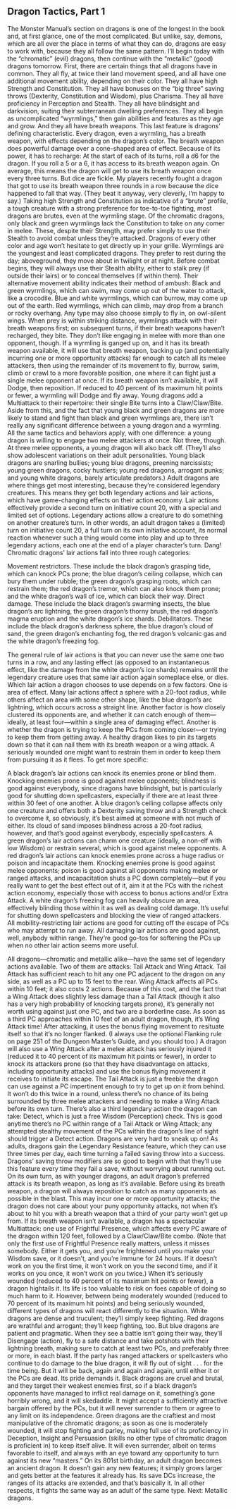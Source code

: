 ## Dragon Tactics, Part 1

The Monster Manual’s section on dragons is one of the longest in the book and, at first glance, one of the most complicated. But unlike, say, demons, which are all over the place in terms of what they can do, dragons are easy to work with, because they all follow the same pattern. I’ll begin today with the “chromatic” (evil) dragons, then continue with the “metallic” (good) dragons tomorrow.
First, there are certain things that all dragons have in common. They all fly, at twice their land movement speed, and all have one additional movement ability, depending on their color. They all have high Strength and Constitution. They all have bonuses on the “big three” saving throws (Dexterity, Constitution and Wisdom), plus Charisma. They all have proficiency in Perception and Stealth. They all have blindsight and darkvision, suiting their subterranean dwelling preferences. They all begin as uncomplicated “wyrmlings,” then gain abilities and features as they age and grow. And they all have breath weapons.
This last feature is dragons’ defining characteristic. Every dragon, even a wyrmling, has a breath weapon, with effects depending on the dragon’s color. The breath weapon does powerful damage over a cone-shaped area of effect. Because of its power, it has to recharge: At the start of each of its turns, roll a d6 for the dragon. If you roll a 5 or a 6, it has access to its breath weapon again. On average, this means the dragon will get to use its breath weapon once every three turns. But dice are fickle. My players recently fought a dragon that got to use its breath weapon three rounds in a row because the dice happened to fall that way. (They beat it anyway, very cleverly, I’m happy to say.)
Taking high Strength and Constitution as indicative of a “brute” profile, a tough creature with a strong preference for toe-to-toe fighting, most dragons are brutes, even at the wyrmling stage. Of the chromatic dragons, only black and green wyrmlings lack the Constitution to take on any comer in melee. These, despite their Strength, may prefer simply to use their Stealth to avoid combat unless they’re attacked. Dragons of every other color and age won’t hesitate to get directly up in your grille.
Wyrmlings are the youngest and least complicated dragons. They prefer to rest during the day; aboveground, they move about in twilight or at night. Before combat begins, they will always use their Stealth ability, either to stalk prey (if outside their lairs) or to conceal themselves (if within them). Their alternative movement ability indicates their method of ambush: Black and green wyrmlings, which can swim, may come up out of the water to attack, like a crocodile. Blue and white wyrmlings, which can burrow, may come up out of the earth. Red wyrmlings, which can climb, may drop from a branch or rocky overhang. Any type may also choose simply to fly in, on owl-silent wings.
When prey is within striking distance, wyrmlings attack with their breath weapons first; on subsequent turns, if their breath weapons haven’t recharged, they bite. They don’t like engaging in melee with more than one opponent, though. If a wyrmling is ganged up on, and it has its breath weapon available, it will use that breath weapon, backing up (and potentially incurring one or more opportunity attacks) far enough to catch all its melee attackers, then using the remainder of its movement to fly, burrow, swim, climb or crawl to a more favorable position, one where it can fight just a single melee opponent at once. If its breath weapon isn’t available, it will Dodge, then reposition. If reduced to 40 percent of its maximum hit points or fewer, a wyrmling will Dodge and fly away.
Young dragons add a Multiattack to their repertoire: their single Bite turns into a Claw/Claw/Bite. Aside from this, and the fact that young black and green dragons are more likely to stand and fight than black and green wyrmlings are, there isn’t really any significant difference between a young dragon and a wyrmling. All the same tactics and behaviors apply, with one difference: a young dragon is willing to engage two melee attackers at once. Not three, though. At three melee opponents, a young dragon will also back off. (They’ll also show adolescent variations on their adult personalities. Young black dragons are snarling bullies; young blue dragons, preening narcissists; young green dragons, cocky hustlers; young red dragons, arrogant punks; and young white dragons, barely articulate predators.)
Adult dragons are where things get most interesting, because they’re considered legendary creatures. This means they get both legendary actions and lair actions, which have game-changing effects on their action economy. Lair actions effectively provide a second turn on initiative count 20, with a special and limited set of options. Legendary actions allow a creature to do something on another creature’s turn. In other words, an adult dragon takes a (limited) turn on initiative count 20, a full turn on its own initiative account, its normal reaction whenever such a thing would come into play and up to three legendary actions, each one at the end of a player character’s turn. Dang!
Chromatic dragons’ lair actions fall into three rough categories:

Movement restrictors. These include the black dragon’s grasping tide, which can knock PCs prone; the blue dragon’s ceiling collapse, which can bury them under rubble; the green dragon’s grasping roots, which can restrain them; the red dragon’s tremor, which can also knock them prone; and the white dragon’s wall of ice, which can block their way.
Direct damage. These include the black dragon’s swarming insects, the blue dragon’s arc lightning, the green dragon’s thorny brush, the red dragon’s magma eruption and the white dragon’s ice shards.
Debilitators. These include the black dragon’s darkness sphere, the blue dragon’s cloud of sand, the green dragon’s enchanting fog, the red dragon’s volcanic gas and the white dragon’s freezing fog.

The general rule of lair actions is that you can never use the same one two turns in a row, and any lasting effect (as opposed to an instantaneous effect, like the damage from the white dragon’s ice shards) remains until the legendary creature uses that same lair action again someplace else, or dies.
Which lair action a dragon chooses to use depends on a few factors. One is area of effect. Many lair actions affect a sphere with a 20-foot radius, while others affect an area with some other shape, like the blue dragon’s arc lightning, which occurs across a straight line. Another factor is how closely clustered its opponents are, and whether it can catch enough of them—ideally, at least four—within a single area of damaging effect. Another is whether the dragon is trying to keep the PCs from coming closer—or trying to keep them from getting away. A healthy dragon likes to pin its targets down so that it can nail them with its breath weapon or a wing attack. A seriously wounded one might want to restrain them in order to keep them from pursuing it as it flees.
To get more specific:

A black dragon’s lair actions can knock its enemies prone or blind them. Knocking enemies prone is good against melee opponents; blindness is good against everybody, since dragons have blindsight, but is particularly good for shutting down spellcasters, especially if there are at least three within 30 feet of one another.
A blue dragon’s ceiling collapse affects only one creature and offers both a Dexterity saving throw and a Strength check to overcome it, so obviously, it’s best aimed at someone with not much of either. Its cloud of sand imposes blindness across a 20-foot radius, however, and that’s good against everybody, especially spellcasters.
A green dragon’s lair actions can charm one creature (ideally, a non-elf with low Wisdom) or restrain several, which is good against melee opponents.
A red dragon’s lair actions can knock enemies prone across a huge radius or poison and incapacitate them. Knocking enemies prone is good against melee opponents; poison is good against all opponents making melee or ranged attacks, and incapacitation shuts a PC down completely—but if you really want to get the best effect out of it, aim it at the PCs with the richest action economy, especially those with access to bonus actions and/or Extra Attack.
A white dragon’s freezing fog can heavily obscure an area, effectively blinding those within it as well as dealing cold damage. It’s useful for shutting down spellcasters and blocking the view of ranged attackers.
All mobility-restricting lair actions are good for cutting off the escape of PCs who may attempt to run away.
All damaging lair actions are good against, well, anybody within range. They’re good go-tos for softening the PCs up when no other lair action seems more useful.

All dragons—chromatic and metallic alike—have the same set of legendary actions available. Two of them are attacks: Tail Attack and Wing Attack. Tail Attack has sufficient reach to hit any one PC adjacent to the dragon on any side, as well as a PC up to 15 feet to the rear. Wing Attack affects all PCs within 10 feet; it also costs 2 actions.
Because of this cost, and the fact that a Wing Attack does slightly less damage than a Tail Attack (though it also has a very high probability of knocking targets prone), it’s generally not worth using against just one PC, and two are a borderline case. As soon as a third PC approaches within 10 feet of an adult dragon, though, it’s Wing Attack time! After attacking, it uses the bonus flying movement to resituate itself so that it’s no longer flanked. (I always use the optional Flanking rule on page 251 of the Dungeon Master’s Guide, and you should too.)
A dragon will also use a Wing Attack after a melee attack has seriously injured it (reduced it to 40 percent of its maximum hit points or fewer), in order to knock its attackers prone (so that they have disadvantage on attacks, including opportunity attacks) and use the bonus flying movement it receives to initiate its escape.
The Tail Attack is just a freebie the dragon can use against a PC impertinent enough to try to get up on it from behind. It won’t do this twice in a round, unless there’s no chance of its being surrounded by three melee attackers and needing to make a Wing Attack before its own turn.
There’s also a third legendary action the dragon can take: Detect, which is just a free Wisdom (Perception) check. This is good anytime there’s no PC within range of a Tail Attack or Wing Attack; any attempted stealthy movement of the PCs within the dragon’s line of sight should trigger a Detect action. Dragons are very hard to sneak up on!
As adults, dragons gain the Legendary Resistance feature, which they can use three times per day, each time turning a failed saving throw into a success. Dragons’ saving throw modifiers are so good to begin with that they’ll use this feature every time they fail a save, without worrying about running out.
On its own turn, as with younger dragons, an adult dragon’s preferred attack is its breath weapon, as long as it’s available. Before using its breath weapon, a dragon will always reposition to catch as many opponents as possible in the blast. This may incur one or more opportunity attacks; the dragon does not care about your puny opportunity attacks, not when it’s about to hit you with a breath weapon that a third of your party won’t get up from. If its breath weapon isn’t available, a dragon has a spectacular Multiattack: one use of Frightful Presence, which affects every PC aware of the dragon within 120 feet, followed by a Claw/Claw/Bite combo. (Note that only the first use of Frightful Presence really matters, unless it misses somebody. Either it gets you, and you’re frightened until you make your Wisdom save, or it doesn’t, and you’re immune for 24 hours. If it doesn’t work on you the first time, it won’t work on you the second time, and if it works on you once, it won’t work on you twice.)
When it’s seriously wounded (reduced to 40 percent of its maximum hit points or fewer), a dragon hightails it. Its life is too valuable to risk on foes capable of doing so much harm to it. However, between being moderately wounded (reduced to 70 percent of its maximum hit points) and being seriously wounded, different types of dragons will react differently to the situation. White dragons are dense and truculent; they’ll simply keep fighting. Red dragons are wrathful and arrogant; they’ll keep fighting, too.
But blue dragons are patient and pragmatic. When they see a battle isn’t going their way, they’ll Disengage (action), fly to a safe distance and take potshots with their lightning breath, making sure to catch at least two PCs, and preferably three or more, in each blast. If the party has ranged attackers or spellcasters who continue to do damage to the blue dragon, it will fly out of sight . . . for the time being. But it will be back, again and again and again, until either it or the PCs are dead. Its pride demands it.
Black dragons are cruel and brutal, and they target their weakest enemies first, so if a black dragon’s opponents have managed to inflict real damage on it, something’s gone horribly wrong, and it will skedaddle. It might accept a sufficiently attractive bargain offered by the PCs, but it will never surrender to them or agree to any limit on its independence.
Green dragons are the craftiest and most manipulative of the chromatic dragons; as soon as one is moderately wounded, it will stop fighting and parley, making full use of its proficiency in Deception, Insight and Persuasion (skills no other type of chromatic dragon is proficient in) to keep itself alive. It will even surrender, albeit on terms favorable to itself, and always with an eye toward any opportunity to turn against its new “masters.”
On its 801st birthday, an adult dragon becomes an ancient dragon. It doesn’t gain any new features; it simply grows larger and gets better at the features it already has. Its save DCs increase, the ranges of its attacks are extended, and that’s basically it. In all other respects, it fights the same way as an adult of the same type.
Next: Metallic dragons.
